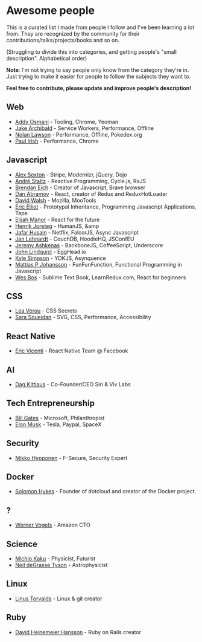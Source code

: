 # Awesome people

This is a curated list I made from people I follow and I've been learning a lot from. 
They are recognized by the community for their contributions/talks/projects/books and so on.

(Struggling to divide this into categories, and getting people's "small description". Alphabetical order)

**Note**: I'm not trying to say people only know from the category they're in. Just trying to make it easier for people to 
follow the subjects they want to. 

**Feel free to contribute, please update and improve people's description!**

## Web
- [Addy Osmani](https://twitter.com/addyosmani) - Tooling, Chrome, Yeoman
- [Jake Archibald](https://twitter.com/jaffathecake) - Service Workers, Performance, Offline
- [Nolan Lawson](https://twitter.com/nolanlawson) - Performance, Offline, Pokedex.org
- [Paul Irish](https://twitter.com/paul_irish) - Performance, Chrome

## Javascript 
- [Alex Sexton](https://twitter.com/SlexAxton) - Stripe, Modernizr, jQuery, Dojo
- [André Staltz](https://twitter.com/andrestaltz) - Reactive Programming, Cycle.js, RxJS
- [Brendan Eich](https://twitter.com/BrendanEich) - Creator of Javascript, Brave browser
- [Dan Abramov](https://twitter.com/dan_abramov) - React, creator of Redux and ReduxHotLoader
- [David Walsh](https://twitter.com/davidwalshblog) - Mozilla, MooTools
- [Eric Elliot](https://twitter.com/_ericelliott) - Prototypal Inheritance, Programming Javascript Applications, Tape
- [Elijah Manor](https://twitter.com/elijahmanor) - React for the future
- [Henrik Joreteg](https://twitter.com/HenrikJoreteg) - HumanJS, &amp
- [Jafar Husain](https://twitter.com/jhusain) - Netflix, FalcorJS, Async Javascript
- [Jan Lehnardt](https://twitter.com/janl) - CouchDB, HoodieHQ, JSConfEU
- [Jeremy Ashkenas](https://twitter.com/jashkenas) - BackboneJS, CoffeeScript, Underscore
- [John Lindquist](https://twitter.com/johnlindquist) - EggHead.io
- [Kyle Simpson](https://twitter.com/getify) - YDKJS, Asynquence
- [Mattias P Johansson](https://twitter.com/mpjme) - FunFunFunction, Functional Programming in Javascript
- [Wes Bos](https://twitter.com/wesbos) - Sublime Text Book, LearnRedux.com, React for beginners

## CSS
- [Lea Verou](https://twitter.com/LeaVerou) - CSS Secrets
- [Sara Soueidan](https://twitter.com/SaraSoueidan) - SVG, CSS, Performance, Accessibility

## React Native
- [Eric Vicenti](https://twitter.com/EricVicenti) - React Native Team @ Facebook

## AI
- [Dag Kittlaus](https://twitter.com/Dagk) - Co-Founder/CEO Siri & Viv Labs

## Tech Entrepreneurship
- [Bill Gates](https://twitter.com/BillGates) - Microsoft, Philanthropist
- [Elon Musk](https://twitter.com/elonmusk) - Tesla, Paypal, SpaceX

## Security
- [Mikko Hypponen](https://twitter.com/mikko) - F-Secure, Security Expert

## Docker
- [Solomon Hykes](https://twitter.com/solomonstre) - Founder of dotcloud and creator of the Docker project.

## ?
- [Werner Vogels](https://twitter.com/Werner) - Amazon CTO

## Science
- [Michio Kaku](https://twitter.com/michiokaku) - Physicist, Futurist
- [Neil deGrasse Tyson](https://twitter.com/neiltyson) - Astrophysicist

## Linux
- [Linus Torvalds](https://twitter.com/Linus__Torvalds) - Linux & git creator

## Ruby
- [David Heinemeier Hansson](https://twitter.com/dhh) - Ruby on Rails creator
